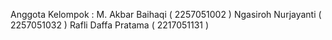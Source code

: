 Anggota Kelompok :
M. Akbar Baihaqi ( 2257051002 )
Ngasiroh Nurjayanti ( 2257051032 )
Rafli Daffa Pratama ( 2217051131 )
